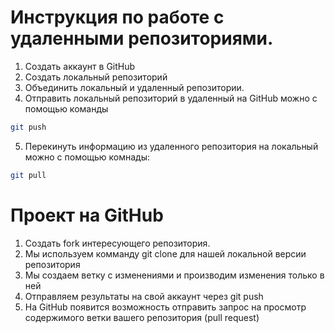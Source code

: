 # Инструкция по работе с удаленными репозиториями.
1. Создать аккаунт в GitHub
2. Создать локальный репозиторий
3. Объединить локальный и удаленный репозитории.
4. Отправить локальный репозиторий в удаленный на GitHub можно с помощью команды
```sh
git push
```
5. Перекинуть информацию из удаленного репозитория на локальный можно с помощью комнады:
```sh
git pull
```
# Проект на GitHub
1. Создать fork интересующего репозитория.
2. Мы используем комманду git clone для нашей локальной версии репозитория
3. Мы создаем ветку с изменениями и производим изменения только в ней
4. Отправляем результаты на свой аккаунт через git push
5. На GitHub появится возможность отправить запрос на просмотр содержимого ветки вашего репозитория (pull request)